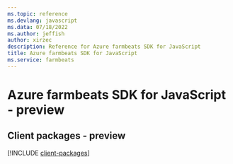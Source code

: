 ```yaml
---
ms.topic: reference
ms.devlang: javascript
ms.data: 07/18/2022
ms.author: jeffish
author: xirzec
description: Reference for Azure farmbeats SDK for JavaScript
title: Azure farmbeats SDK for JavaScript
ms.service: farmbeats
---
```

# Azure farmbeats SDK for JavaScript - preview

## Client packages - preview
[!INCLUDE [client-packages](farmbeats-client-index.md)]
